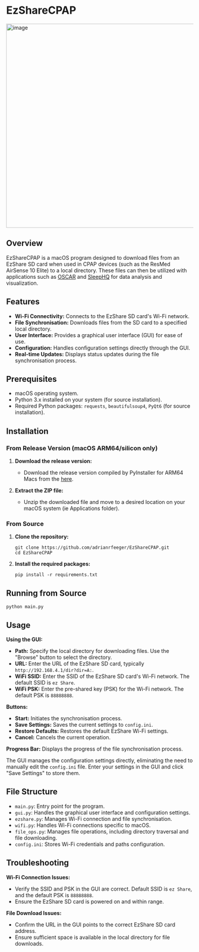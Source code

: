 # EzShareCPAP
<img width="548" alt="image" src="https://github.com/adrianRfeeger/EzShareCPAP/assets/139186297/9fb9eab7-687e-4f0c-abcc-f1952d01006f">

## Overview

EzShareCPAP is a macOS program designed to download files from an EzShare SD card when used in CPAP devices (such as the ResMed AirSense 10 Elite) to a local directory. These files can then be utilized with applications such as [OSCAR](https://www.sleepfiles.com/OSCAR/) and [SleepHQ](https://home.sleephq.com/) for data analysis and visualization.

## Features

- **Wi-Fi Connectivity:** Connects to the EzShare SD card's Wi-Fi network.
- **File Synchronisation:** Downloads files from the SD card to a specified local directory.
- **User Interface:** Provides a graphical user interface (GUI) for ease of use.
- **Configuration:** Handles configuration settings directly through the GUI.
- **Real-time Updates:** Displays status updates during the file synchronisation process.

## Prerequisites

- macOS operating system.
- Python 3.x installed on your system (for source installation).
- Required Python packages: `requests`, `beautifulsoup4`, `PyQt6` (for source installation).

## Installation

### From Release Version (macOS ARM64/silicon only)

1. **Download the release version:**

   - Download the release version compiled by PyInstaller for ARM64 Macs from the [here](https://github.com/adrianRfeeger/EzShareCPAP/releases/download/v1.0.1/EzShareCPAP.zip).

2. **Extract the ZIP file:**

   - Unzip the downloaded file and move to a desired location on your macOS system (ie Applications folder).
     
### From Source

1. **Clone the repository:**
   ```
   git clone https://github.com/adrianrfeeger/EzShareCPAP.git
   cd EzShareCPAP
   ```
2. **Install the required packages:**
   ```
   pip install -r requirements.txt
   ```

## Running from Source

   ```
   python main.py
   ```
## Usage

 **Using the GUI:**

   - **Path:** Specify the local directory for downloading files. Use the "Browse" button to select the directory.
   - **URL:** Enter the URL of the EzShare SD card, typically `http://192.168.4.1/dir?dir=A:`.
   - **WiFi SSID:** Enter the SSID of the EzShare SD card's Wi-Fi network. The default SSID is `ez Share`.
   - **WiFi PSK:** Enter the pre-shared key (PSK) for the Wi-Fi network. The default PSK is `88888888`.

   **Buttons:**
   - **Start:** Initiates the synchronisation process.
   - **Save Settings:** Saves the current settings to `config.ini`.
   - **Restore Defaults:** Restores the default EzShare Wi-Fi settings.
   - **Cancel:** Cancels the current operation.

   **Progress Bar:** Displays the progress of the file synchronisation process.

   The GUI manages the configuration settings directly, eliminating the need to manually edit the `config.ini` file. Enter your settings in the GUI and click "Save Settings" to store them.

## File Structure

- `main.py`: Entry point for the program.
- `gui.py`: Handles the graphical user interface and configuration settings.
- `ezshare.py`: Manages Wi-Fi connection and file synchronisation.
- `wifi.py`: Handles Wi-Fi connections specific to macOS.
- `file_ops.py`: Manages file operations, including directory traversal and file downloading.
- `config.ini`: Stores Wi-Fi credentials and paths configuration.

## Troubleshooting

**Wi-Fi Connection Issues:**
  - Verify the SSID and PSK in the GUI are correct. Default SSID is `ez Share`, and the default PSK is `88888888`.
  - Ensure the EzShare SD card is powered on and within range.

 **File Download Issues:**
  - Confirm the URL in the GUI points to the correct EzShare SD card address.
  - Ensure sufficient space is available in the local directory for file downloads.
